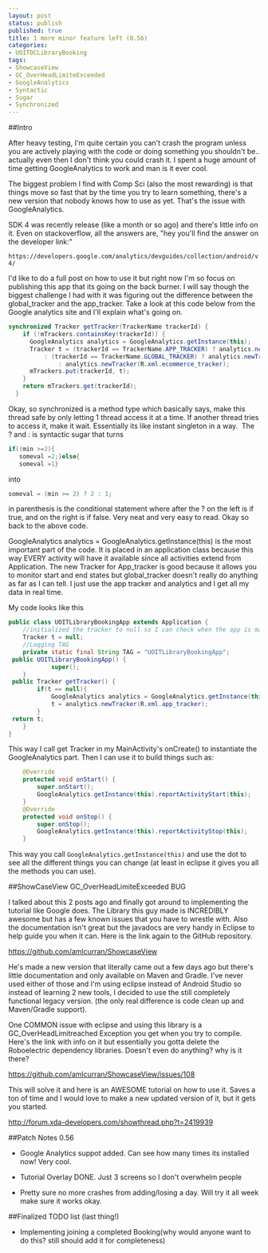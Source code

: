 ```yaml
---
layout: post
status: publish
published: true
title: 1 more minor feature left (0.56)
categories:
- UOITDCLibraryBooking
tags:
- ShowcaseView
- GC_OverHeadLimiteExceeded
- GoogleAnalytics
- Syntactic
- Sugar
- Synchronized
---
```

##Intro

After heavy testing, I'm quite certain you can't crash the program
unless you are actively playing with the code or doing something you
shouldn't be.. actually even then I don't think you could crash it. I
spent a huge amount of time getting GoogleAnalytics to work and man is
it ever cool.

The biggest problem I find with Comp Sci (also the most rewarding) is
that things move so fast that by the time you try to learn something,
there's a new version that nobody knows how to use as yet. That's the
issue with GoogleAnalytics. 

SDK 4 was recently release (like a month or
so ago) and there's little info on it. Even on stackoverflow, all the
answers are, "hey you'll find the answer on the developer link:"

`https://developers.google.com/analytics/devguides/collection/android/v4/`

I'd like to do a full post on how to use it but right now I'm so focus
on publishing this app that its going on the back burner. I will say
though the biggest challenge I had with it was figuring out the
difference between the global_tracker and the app_tracker. Take a look
at this code below from the Google analytics site and I'll explain
what's going on.

```java
synchronized Tracker getTracker(TrackerName trackerId) {
    if (!mTrackers.containsKey(trackerId)) {
      GoogleAnalytics analytics = GoogleAnalytics.getInstance(this);
      Tracker t = (trackerId == TrackerName.APP_TRACKER) ? analytics.newTracker(PROPERTY_ID)
          : (trackerId == TrackerName.GLOBAL_TRACKER) ? analytics.newTracker(R.xml.global_tracker)
              : analytics.newTracker(R.xml.ecommerce_tracker);
      mTrackers.put(trackerId, t);
    }
    return mTrackers.get(trackerId);
  }
```

Okay, so synchronized is a method type which basically says, make this thread safe by only letting 1 thread access it at a time. If another thread tries to access it, make it wait. Essentially its like instant singleton in a way.  The ? and : is syntactic sugar that turns

```java
if((min >=2){
   someval =2;}else{
   someval =1}
```

into

```java
someval = (min >= 2) ? 2 : 1;
```

in parenthesis is the conditional statement where after the ? on the left is if true, and on the right is if false. Very neat and very easy to read. Okay so back to the above code.

GoogleAnalytics analytics = GoogleAnalytics.getInstance(this) is the most important part of the code. It is placed in an application class because this way EVERY activity will have it available since all activities extend from Application. The new Tracker for App_tracker is good because it allows you to monitor start and end states but global_tracker doesn't really do anything as far as I can tell. I just use the app tracker and analytics and I get all my data in real time.

My code looks like this

```java
public class UOITLibraryBookingApp extends Application {
    //initialized the tracker to null so I can check when the app is made
    Tracker t = null;
    //Logging TAG
    private static final String TAG = "UOITLibraryBookingApp";
 public UOITLibraryBookingApp() {
            super();
    }
 public Tracker getTracker() {
        if(t == null){
            GoogleAnalytics analytics = GoogleAnalytics.getInstance(this);
            t = analytics.newTracker(R.xml.app_tracker);
        }
 return t;
    }
}
```

This way I call get Tracker in my MainActivity's onCreate() to instantiate the GoogleAnalytics part. Then I can use it to build things such as:

```java
    @Override
    protected void onStart() {
        super.onStart();
        GoogleAnalytics.getInstance(this).reportActivityStart(this);
    }
    @Override
    protected void onStop() {
        super.onStop();
        GoogleAnalytics.getInstance(this).reportActivityStop(this);
    }
```

This way you call `GoogleAnalytics.getInstance(this)` and use the dot to see all the different things you can change (at least in eclipse it gives you all the methods you can use).

##ShowCaseView GC_OverHeadLimiteExceeded BUG

I talked about this 2 posts ago and finally got around to implementing the tutorial like Google does. The Library this guy made is INCREDIBLY awesome but has a few known issues that you have to wrestle with. Also the documentation isn't great but the javadocs are very handy in Eclipse to help guide you when it can. Here is the link again to the GitHub repository.

https://github.com/amlcurran/ShowcaseView</a></h3>

He's made a new version that literally came out a few days ago but there's little documentation and only available on Maven and Gradle. I've never used either of those and I'm using eclipse instead of Android Studio so instead of learning 2 new tools, I decided to use the still completely functional legacy version. (the only real difference is code clean up and Maven/Gradle support).

One COMMON issue with eclipse and using this library is a GC_OverHeadLimitreached Exception you get when you try to compile. Here's the link with info on it but essentially you gotta delete the Roboelectric</strong> dependency libraries. Doesn't even do anything? why is it there?

https://github.com/amlcurran/ShowcaseView/issues/108

This will solve it and here is an AWESOME tutorial on how to use it. Saves a ton of time and I would love to make a new updated version of it, but it gets you started.

http://forum.xda-developers.com/showthread.php?t=2419939

##Patch Notes 0.56

* Google Analytics suppot added. Can see how many times its installed now! Very cool.

* Tutorial Overlay DONE. Just 3 screens so I don't overwhelm people

* Pretty sure no more crashes from adding/losing a day. Will try it all week make sure it works okay.

##Finalized TODO list (last thing!)

* Implementing joining a completed Booking(why would anyone want to do this? still should add it for completeness)
